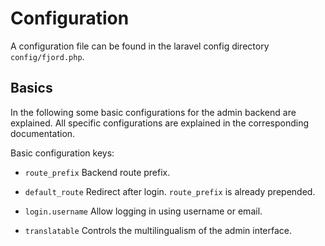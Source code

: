 # Configuration

A configuration file can be found in the laravel config directory `config/fjord.php`.

## Basics

In the following some basic configurations for the admin backend are explained. All specific configurations are explained in the corresponding documentation.

Basic configuration keys:

-   `route_prefix` Backend route prefix.

-   `default_route` Redirect after login. `route_prefix` is already prepended.

-   `login.username` Allow logging in using username or email.

-   `translatable` Controls the multilingualism of the admin interface.
